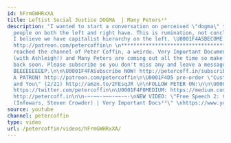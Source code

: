 ```yaml
---
id: hFrmGWHRxXA
title: Leftist Social Justice DOGMA  | Many Peters¹⁶
description: "I wanted to start a conversation on perceived \"dogma\" that I see some
  people on both the left and right have. This is rumination, not conclusion, but
  I believe we have capitalist hierarchy on the left. \U0001F4A5BECOME A PATRON at
  http://patreon.com/petercoffin\n \n*****************************************\nYou've
  reached the channel of Peter Coffin, a weirdo. Very Important Documentaries, Adversaries
  (with Ashleigh!) and Many Peters are coming out all the time so make sure to check
  back soon. Please subscribe so you don't miss any and leave a message at the beep.
  BEEEEEEEEEP.\n\n\U0001F4FASubscribe NOW! http://petercoff.in/subscribe\n\U0001F496BECOME
  A PATRON! http://patreon.com/petercoffin\n\U0001F4D5 pre-order \"Custom Reality
  and You\" (2/21) http://amzn.to/2FEsqJR \n\nFOLLOW PETER ON:\n\n\U0001F426TWITTER:
  https://twitter.com/petercoffin\n\U0001F4F0MEDIUM: https://medium.com/@petercoffin\n\U0001F4F1NOTIFICATIONS:
  http://petercoff.in\n\n-~-~~-~~~-~~-~-\nNEW VIDEO: \"Free Speech 2: Censorship Boogaloo
  (Infowars, Steven Crowder) | Very Important Docs²³\" \nhttps://www.youtube.com/watch?v=SlFdykutQ0g&list=PL9oHQnEByWyXObkJN9YYQS9hxBjpN8RLG\n-~-~~-~~~-~~-~-"
source: youtube
channel: petercoffin
type: video
url: /petercoffin/videos/hFrmGWHRxXA/
---
```

